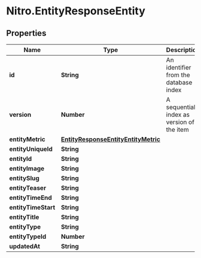 # Nitro.EntityResponseEntity

## Properties

Name | Type | Description | Notes
------------ | ------------- | ------------- | -------------
**id** | **String** | An identifier from the database index | [optional] 
**version** | **Number** | A sequential index as version of the item | [optional] 
**entityMetric** | [**EntityResponseEntityEntityMetric**](EntityResponseEntityEntityMetric.md) |  | [optional] 
**entityUniqueId** | **String** |  | [optional] 
**entityId** | **String** |  | [optional] 
**entityImage** | **String** |  | [optional] 
**entitySlug** | **String** |  | [optional] 
**entityTeaser** | **String** |  | [optional] 
**entityTimeEnd** | **String** |  | [optional] 
**entityTimeStart** | **String** |  | [optional] 
**entityTitle** | **String** |  | [optional] 
**entityType** | **String** |  | [optional] 
**entityTypeId** | **Number** |  | [optional] 
**updatedAt** | **String** |  | [optional] 


